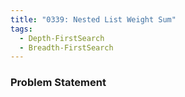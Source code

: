 ```yaml
---
title: "0339: Nested List Weight Sum"
tags:
  - Depth-FirstSearch
  - Breadth-FirstSearch
---
```

### Problem Statement

